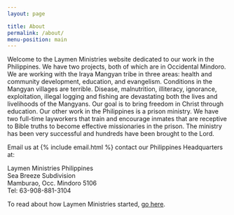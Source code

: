 ```yaml
---
layout: page

title: About
permalink: /about/
menu-position: main
---
```


Welcome to the Laymen Ministries website dedicated to our work in the Philippines. We have two projects, both of which are in Occidental Mindoro. We are working with the Iraya Mangyan tribe in three areas: health and community development, education, and evangelism. Conditions in the Mangyan villages are terrible. Disease, malnutrition, illiteracy, ignorance, exploitation, illegal logging and fishing are devastating both the lives and livelihoods of the Mangyans. Our goal is to bring freedom in Christ through education. Our other work in the Philippines is a prison ministry. We have two full-time layworkers that train and encourage inmates that are receptive to Bible truths to become effective missionaries in the prison. The ministry has been very successful and hundreds have been brought to the Lord.

Email us at {% include email.html %} contact our Philippines Headquarters at:

Laymen Ministries Philippines<br>
Sea Breeze Subdivision<br>
Mamburao, Occ. Mindoro 5106<br>
Tel: 63-908-881-3104<br>

To read about how Laymen Ministries started, [go here](http://www.lmn.org/aboutus_humblebeginnings.html).
